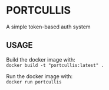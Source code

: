 # PORTCULLIS
A simple token-based auth system

## USAGE
Build the docker image with:  
```docker build -t "portcullis:latest" .```

Run the docker image with:  
```docker run portcullis```
